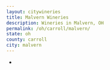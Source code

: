 ```yaml
---
layout: citywineries
title: Malvern Wineries
description: Wineries in Malvern, OH
permalink: /oh/carroll/malvern/
state: oh
county: carroll
city: malvern
---
```

-

